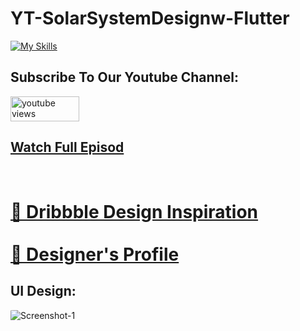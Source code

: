 # YT-SolarSystemDesignw-Flutter

[![My Skills](https://skillicons.dev/icons?i=flutter,dart,vscode)](https://skillicons.dev)

## Subscribe To Our Youtube Channel:
<a href="https://www.youtube.com/channel/UC4ApVhMrdGexO2KOWxZDOTw">
 <img width="110" height="40"  alt="youtube views" src="https://custom-icon-badges.demolab.com/badge/Youtube-red.svg?logo=youtube&logoSource=feather&logoColor=white]"/>
</a>

<h2>
<a href="https://www.youtube.com/watch?v=k8IB9Kq3cUU">
 Watch Full Episod
</a>
</h2>
<br/>

<h1>
<a href="https://dribbble.com/shots/16423239-Explore-Solar-System-Planets-App" >  🔗 Dribbble Design Inspiration  </a> <br/><br/>
<a href="https://dribbble.com/talhacay" >  🔗 Designer's Profile  </a>
</h1>


## UI Design:

<img style='border-radius: 5%;' src="https://cdn.dribbble.com/users/1387357/screenshots/16423239/media/c44fa04a360ab9e94bad9f11c4a5d0a3.png?resize=1000x750&vertical=center" alt="Screenshot-1">


